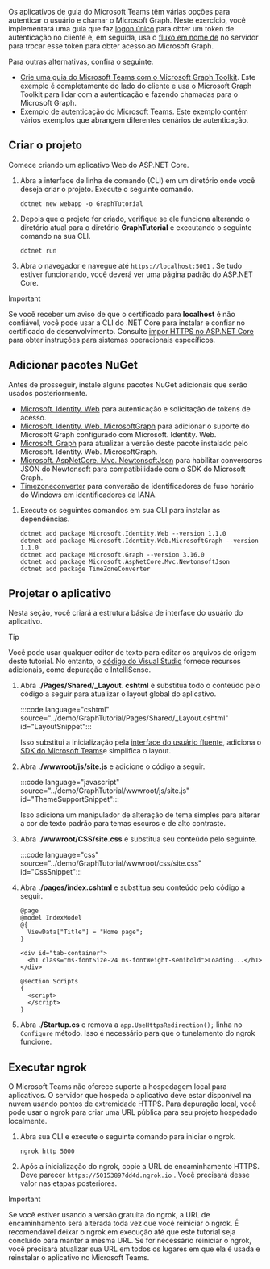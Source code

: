 <!-- markdownlint-disable MD002 MD041 -->

Os aplicativos de guia do Microsoft Teams têm várias opções para autenticar o usuário e chamar o Microsoft Graph. Neste exercício, você implementará uma guia que faz [logon único](/microsoftteams/platform/tabs/how-to/authentication/auth-aad-sso) para obter um token de autenticação no cliente e, em seguida, usa o [fluxo em nome de](/azure/active-directory/develop/v2-oauth2-on-behalf-of-flow) no servidor para trocar esse token para obter acesso ao Microsoft Graph.

Para outras alternativas, confira o seguinte.

- [Crie uma guia do Microsoft Teams com o Microsoft Graph Toolkit](/graph/toolkit/get-started/build-a-microsoft-teams-tab). Este exemplo é completamente do lado do cliente e usa o Microsoft Graph Toolkit para lidar com a autenticação e fazendo chamadas para o Microsoft Graph.
- [Exemplo de autenticação do Microsoft Teams](https://github.com/OfficeDev/microsoft-teams-sample-auth-node). Este exemplo contém vários exemplos que abrangem diferentes cenários de autenticação.

## <a name="create-the-project"></a>Criar o projeto

Comece criando um aplicativo Web do ASP.NET Core.

1. Abra a interface de linha de comando (CLI) em um diretório onde você deseja criar o projeto. Execute o seguinte comando.

    ```Shell
    dotnet new webapp -o GraphTutorial
    ```

1. Depois que o projeto for criado, verifique se ele funciona alterando o diretório atual para o diretório **GraphTutorial** e executando o seguinte comando na sua CLI.

    ```Shell
    dotnet run
    ```

1. Abra o navegador e navegue até `https://localhost:5001` . Se tudo estiver funcionando, você deverá ver uma página padrão do ASP.NET Core.

> [!IMPORTANT]
> Se você receber um aviso de que o certificado para **localhost** é não confiável, você pode usar a CLI do .NET Core para instalar e confiar no certificado de desenvolvimento. Consulte [impor HTTPS no ASP.NET Core](/aspnet/core/security/enforcing-ssl?view=aspnetcore-3.1) para obter instruções para sistemas operacionais específicos.

## <a name="add-nuget-packages"></a>Adicionar pacotes NuGet

Antes de prosseguir, instale alguns pacotes NuGet adicionais que serão usados posteriormente.

- [Microsoft. Identity. Web](https://www.nuget.org/packages/Microsoft.Identity.Web/) para autenticação e solicitação de tokens de acesso.
- [Microsoft. Identity. Web. MicrosoftGraph](https://www.nuget.org/packages/Microsoft.Identity.Web.MicrosoftGraph/) para adicionar o suporte do Microsoft Graph configurado com Microsoft. Identity. Web.
- [Microsoft. Graph](https://www.nuget.org/packages/Microsoft.Graph/) para atualizar a versão deste pacote instalado pelo Microsoft. Identity. Web. MicrosoftGraph.
- [Microsoft. AspNetCore. Mvc. NewtonsoftJson](https://www.nuget.org/packages/Microsoft.AspNetCore.Mvc.NewtonsoftJson/) para habilitar conversores JSON do Newtonsoft para compatibilidade com o SDK do Microsoft Graph.
- [Timezoneconverter](https://github.com/mj1856/TimeZoneConverter) para conversão de identificadores de fuso horário do Windows em identificadores da IANA.

1. Execute os seguintes comandos em sua CLI para instalar as dependências.

    ```Shell
    dotnet add package Microsoft.Identity.Web --version 1.1.0
    dotnet add package Microsoft.Identity.Web.MicrosoftGraph --version 1.1.0
    dotnet add package Microsoft.Graph --version 3.16.0
    dotnet add package Microsoft.AspNetCore.Mvc.NewtonsoftJson
    dotnet add package TimeZoneConverter
    ```

## <a name="design-the-app"></a>Projetar o aplicativo

Nesta seção, você criará a estrutura básica de interface do usuário do aplicativo.

> [!TIP]
> Você pode usar qualquer editor de texto para editar os arquivos de origem deste tutorial. No entanto, o [código do Visual Studio](https://code.visualstudio.com/) fornece recursos adicionais, como depuração e IntelliSense.

1. Abra **./Pages/Shared/_Layout. cshtml** e substitua todo o conteúdo pelo código a seguir para atualizar o layout global do aplicativo.

    :::code language="cshtml" source="../demo/GraphTutorial/Pages/Shared/_Layout.cshtml" id="LayoutSnippet":::

    Isso substitui a inicialização pela [interface do usuário fluente](https://developer.microsoft.com/fluentui), adiciona o [SDK do Microsoft Teams](/javascript/api/overview/msteams-client)e simplifica o layout.

1. Abra **./wwwroot/js/site.js** e adicione o código a seguir.

    :::code language="javascript" source="../demo/GraphTutorial/wwwroot/js/site.js" id="ThemeSupportSnippet":::

    Isso adiciona um manipulador de alteração de tema simples para alterar a cor de texto padrão para temas escuros e de alto contraste.

1. Abra **./wwwroot/CSS/site.css** e substitua seu conteúdo pelo seguinte.

    :::code language="css" source="../demo/GraphTutorial/wwwroot/css/site.css" id="CssSnippet":::

1. Abra **./pages/index.cshtml** e substitua seu conteúdo pelo código a seguir.

    ```cshtml
    @page
    @model IndexModel
    @{
      ViewData["Title"] = "Home page";
    }

    <div id="tab-container">
      <h1 class="ms-fontSize-24 ms-fontWeight-semibold">Loading...</h1>
    </div>

    @section Scripts
    {
      <script>
      </script>
    }
    ```

1. Abra **./Startup.cs** e remova a `app.UseHttpsRedirection();` linha no `Configure` método. Isso é necessário para que o tunelamento do ngrok funcione.

## <a name="run-ngrok"></a>Executar ngrok

O Microsoft Teams não oferece suporte a hospedagem local para aplicativos. O servidor que hospeda o aplicativo deve estar disponível na nuvem usando pontos de extremidade HTTPS. Para depuração local, você pode usar o ngrok para criar uma URL pública para seu projeto hospedado localmente.

1. Abra sua CLI e execute o seguinte comando para iniciar o ngrok.

    ```Shell
    ngrok http 5000
    ```

1. Após a inicialização do ngrok, copie a URL de encaminhamento HTTPS. Deve parecer `https://50153897dd4d.ngrok.io` . Você precisará desse valor nas etapas posteriores.

> [!IMPORTANT]
> Se você estiver usando a versão gratuita do ngrok, a URL de encaminhamento será alterada toda vez que você reiniciar o ngrok. É recomendável deixar o ngrok em execução até que este tutorial seja concluído para manter a mesma URL. Se for necessário reiniciar o ngrok, você precisará atualizar sua URL em todos os lugares em que ela é usada e reinstalar o aplicativo no Microsoft Teams.
